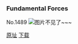 ### Fundamental Forces
No.1489
![图片不见了~~~](https://imgs.xkcd.com/comics/fundamental_forces.png)

[原址](https://xkcd.com//1489) [下载](https://imgs.xkcd.com/comics/fundamental_forces.png)

